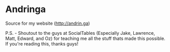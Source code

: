 Andringa
========

Source for my website (http://andrin.ga)


P.S. - Shoutout to the guys at SocialTables (Especially Jake, Lawrence, Matt, Edward, and Oz) for teaching me all the stuff thats made this possible. If you're reading this, thanks guys!
